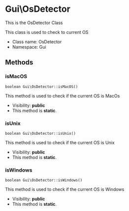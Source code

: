 Gui\OsDetector
===============

This is the OsDetector Class

This class is used to check to current OS


* Class name: OsDetector
* Namespace: Gui







Methods
-------


### isMacOS

    boolean Gui\OsDetector::isMacOS()

This method is used to check if the current OS is MacOs



* Visibility: **public**
* This method is **static**.




### isUnix

    boolean Gui\OsDetector::isUnix()

This method is used to check if the current OS is Unix



* Visibility: **public**
* This method is **static**.




### isWindows

    boolean Gui\OsDetector::isWindows()

This method is used to check if the current OS is Windows



* Visibility: **public**
* This method is **static**.



